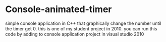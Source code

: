 # Console-animated-timer
simple console application in C++ that graphically change the number until the timer get 0. this is one of my student project in 2010.
you can run this code by adding to console application project in visual studio 2010
